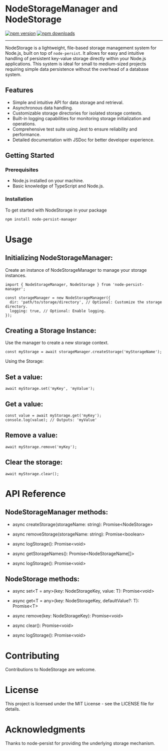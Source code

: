 # NodeStorageManager and NodeStorage

[![npm version](https://img.shields.io/npm/v/node-persist-manager.svg)](https://www.npmjs.com/package/node-persist-manager)
[![npm downloads](https://img.shields.io/npm/dt/node-persist-manager.svg)](https://www.npmjs.com/package/node-persist-manager)

---

NodeStorage is a lightweight, file-based storage management system for Node.js, built on top of `node-persist`. It allows for easy and intuitive handling of persistent key-value storage directly within your Node.js applications. This system is ideal for small to medium-sized projects requiring simple data persistence without the overhead of a database system.

## Features

- Simple and intuitive API for data storage and retrieval.
- Asynchronous data handling.
- Customizable storage directories for isolated storage contexts.
- Built-in logging capabilities for monitoring storage initialization and operations.
- Comprehensive test suite using Jest to ensure reliability and performance.
- Detailed documentation with JSDoc for better developer experience.

## Getting Started

### Prerequisites

- Node.js installed on your machine.
- Basic knowledge of TypeScript and Node.js.

### Installation

To get started with NodeStorage in your package

```bash
npm install node-persist-manager
```

# Usage

## Initializing NodeStorageManager:

Create an instance of NodeStorageManager to manage your storage instances.

```
import { NodeStorageManager, NodeStorage } from 'node-persist-manager';
```

```
const storageManager = new NodeStorageManager({
  dir: 'path/to/storage/directory', // Optional: Customize the storage directory.
  logging: true, // Optional: Enable logging.
});
```

## Creating a Storage Instance:

Use the manager to create a new storage context.

```
const myStorage = await storageManager.createStorage('myStorageName');
```

Using the Storage:

## Set a value:

```
await myStorage.set('myKey', 'myValue');
```

## Get a value:

```
const value = await myStorage.get('myKey');
console.log(value); // Outputs: 'myValue'
```

## Remove a value:

```
await myStorage.remove('myKey');
```

## Clear the storage:

```
await myStorage.clear();
```

# API Reference

## NodeStorageManager methods:

- async createStorage(storageName: string): Promise&lt;NodeStorage&gt;

- async removeStorage(storageName: string): Promise&lt;boolean&gt;

- async logStorage(): Promise&lt;void&gt;

- async getStorageNames(): Promise&lt;NodeStorageName[]&gt;

- async logStorage(): Promise&lt;void&gt;


## NodeStorage methods:

- async set<T = any>(key: NodeStorageKey, value: T): Promise&lt;void&gt;

- async get<T = any>(key: NodeStorageKey, defaultValue?: T): Promise&lt;T&gt;

- async remove(key: NodeStorageKey): Promise&lt;void&gt;

- async clear(): Promise&lt;void&gt;

- async logStorage(): Promise&lt;void&gt;

# Contributing

Contributions to NodeStorage are welcome.

# License

This project is licensed under the MIT License - see the LICENSE file for details.

# Acknowledgments

Thanks to node-persist for providing the underlying storage mechanism.